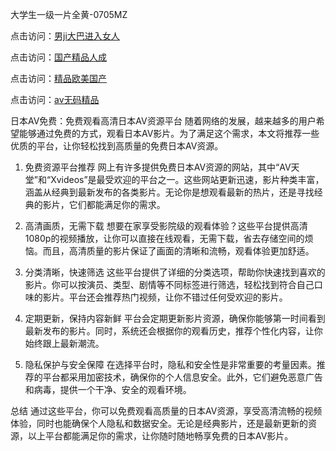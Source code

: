 
大学生一级一片全黄-0705MZ

点击访问：<a href="https://heiliaowzu4ur.pages.dev">男ji大巴进入女人</a>

点击访问：<a href="https://heiliaozj3tjd.pages.dev">国产精品人成</a>

点击访问：<a href="https://heiliaoe8ajia.pages.dev">精品欧美国产</a>

点击访问：<a href="https://heiliaoxqkkct.pages.dev">av无码精品</a>




日本AV免费：免费观看高清日本AV资源平台
随着网络的发展，越来越多的用户希望能够通过免费的方式，观看日本AV影片。为了满足这个需求，本文将推荐一些优质的平台，让你轻松找到高质量的免费日本AV资源。

1. 免费资源平台推荐
网上有许多提供免费日本AV资源的网站，其中“AV天堂”和“Xvideos”是最受欢迎的平台之一。这些网站更新迅速，影片种类丰富，涵盖从经典到最新发布的各类影片。无论你是想观看最新的热片，还是寻找经典的影片，它们都能满足你的需求。

2. 高清画质，无需下载
想要在家享受影院级的观看体验？这些平台提供高清1080p的视频播放，让你可以直接在线观看，无需下载，省去存储空间的烦恼。而且，高清质量的影片保证了画面的清晰和流畅，观看体验更加舒适。

3. 分类清晰，快速筛选
这些平台提供了详细的分类选项，帮助你快速找到喜欢的影片。你可以按演员、类型、剧情等不同标签进行筛选，轻松找到符合自己口味的影片。平台还会推荐热门视频，让你不错过任何受欢迎的影片。

4. 定期更新，保持内容新鲜
平台会定期更新影片资源，确保你能够第一时间看到最新发布的影片。同时，系统还会根据你的观看历史，推荐个性化内容，让你始终跟上最新潮流。

5. 隐私保护与安全保障
在选择平台时，隐私和安全性是非常重要的考量因素。推荐的平台都采用加密技术，确保你的个人信息安全。此外，它们避免恶意广告和病毒，提供一个干净、安全的观看环境。

总结
通过这些平台，你可以免费观看高质量的日本AV资源，享受高清流畅的视频体验，同时也能确保个人隐私和数据安全。无论是经典影片，还是最新更新的资源，以上平台都能满足你的需求，让你随时随地畅享免费的日本AV影片。



<span style="display:none;">[Canonical link]( https://github.com/new20250709/543606 ）</span>
